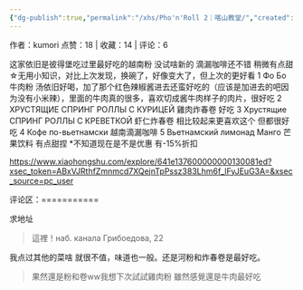 ```yaml
---
{"dg-publish":true,"permalink":"/xhs/Pho'n'Roll 2｜喀山教堂/","created":"2025-03-17T22:26:56.523+08:00","updated":"2025-03-17T22:26:56.523+08:00"}
---
```


作者：kumori
点赞：18   |   收藏：14   |   评论：6

这家依旧是彼得堡吃过里最好吃的越南粉 没试啥新的 滴漏咖啡还不错 稍微有点甜
☆无用小知识，对比上次发现，换碗了，好像变大了，但上次的更好看
1 Фо Бо 牛肉粉 汤依旧好喝，加了那个红色辣椒酱进去还蛮好吃的（应该是加进去的吧因为没有小米辣），里面的牛肉真的很多，喜欢切成酱牛肉样子的肉片，很好吃
2 ХРУСТЯЩИЕ СПРИНГ РОЛЛЫ С КУРИЦЕЙ 雞肉炸春卷 好吃
3 Хрустящие СПРИНГ РОЛЛЫ С КРЕВЕТКОЙ 虾仁炸春卷 相比较起来更喜欢这个 但都很好吃
4 Кофе по-вьетнамски 越南滴漏咖啡
5 Вьетнамский лимонад Манго 芒果饮料 有点甜捏
*不知道现在是不是优惠 有-15%折扣

https://www.xiaohongshu.com/explore/641e137600000000130081ed?xsec_token=ABxVJRthfZmnmcd7XQejnTpPssz383Lhm6f_lFyJEuG3A=&xsec_source=pc_user

评论区：===========

求地址

> 這裡！наб. канала Грибоедова, 22

我点过其他的菜啥 就很不值，味道也一般。还是河粉和炸春卷是最好吃。

> 果然還是粉和卷ww我想下次試試雞肉粉 雖然感覺還是牛肉最好吃